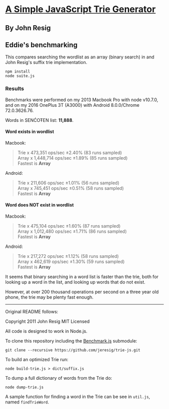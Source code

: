 # [A Simple JavaScript Trie Generator](http://ejohn.org/blog/javascript-trie-performance-analysis/)
## By John Resig

## Eddie's benchmarking

This compares searching the wordlist as an array (binary search) in and John Resig's
suffix trie implementation.

    npm install
    node suite.js

### Results

Benchmarks were performed on my 2013 Macbook Pro with node v10.7.0, and
on my 2016 OnePlus 3T (A3000) with Android 8.0.0/Chrome 72.0.3626.76.

Words in SENĆOŦEN list: **11,888**.

#### Word exists in wordlist

Macbook:

> Trie x 473,351 ops/sec ±2.40% (83 runs sampled)<br/>
> Array x 1,448,714 ops/sec ±1.89% (85 runs sampled)<br/>
> Fastest is **Array**<br/>

Android:

> Trie x 211,606 ops/sec ±1.01% (56 runs sampled)<br/>
> Array x 745,451 ops/sec ±0.51% (58 runs sampled)<br/>
> Fastest is **Array**

#### Word does NOT exist in wordlist

Macbook:

> Trie x 475,104 ops/sec ±1.60% (87 runs sampled)<br/>
> Array x 1,012,480 ops/sec ±1.71% (86 runs sampled)<br/>
> Fastest is **Array**<br/>

Android:

> Trie x 217,272 ops/sec ±1.12% (58 runs sampled)<br/>
> Array x 462,619 ops/sec ±1.30% (59 runs sampled)<br/>
> Fastest is **Array**

It seems that binary searching in a word list is faster than the trie,
both for looking up a word in the list, and looking up words that do not
exist.

However, at over 200 thousand operations per second on a three year old
phone, the trie may be plenty fast enough.

---

Original README follows:

Copyright 2011 John Resig
MIT Licensed

All code is designed to work in Node.js.

To clone this repository including the [Benchmark.js](http://benchmarkjs.com/) submodule:

    git clone --recursive https://github.com/jeresig/trie-js.git

To build an optimized Trie run:

    node build-trie.js > dict/suffix.js

To dump a full dictionary of words from the Trie do:

    node dump-trie.js

A sample function for finding a word in the Trie can be see in `util.js`, named `findTrieWord`.
